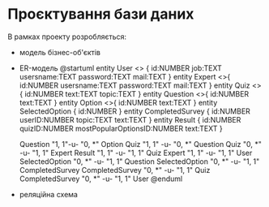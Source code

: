 # Проєктування бази даних

В рамках проекту розробляється: 
- модель бізнес-об'єктів 
- ER-модель
@startuml
  entity User <<ENTITY>> {
    id:NUMBER
    job:TEXT
    usersname:TEXT
    password:TEXT
    mail:TEXT
  }
  entity Expert <<ENTITY>>{
    id:NUMBER
    usersname:TEXT
    password:TEXT
    mail:TEXT
  }
  entity Quiz <<ENTITY>>{
    id:NUMBER
    text:TEXT
    topic:TEXT
  }
  entity Question <<ENTITY>>{
    id:NUMBER
    text:TEXT
  }
  entity Option <<ENTITY>>{
    id:NUMBER
    text:TEXT
  }
  entity SelectedOption {
    id:NUMBER
  }
  entity CompletedSurvey {
    id:NUMBER
    userID:NUMBER
    topic:TEXT
    text:TEXT
  }
  entity Result {
    id:NUMBER
    quizID:NUMBER
    mostPopularOptionsID:NUMBER
    text:TEXT
  }

  Question "1, 1"-u- "0, *" Option
  Quiz "1, 1" -u- "0, *" Question
  Quiz "0, *" -u- "1, 1" Expert
  Result "1, 1" -u- "1, 1" Quiz
  Expert "1, 1" -u- "1, 1" User
  SelectedOption "0, *" -u- "1, 1" Question
  SelectedOption "0, *" -u- "1, 1" CompletedSurvey
  CompletedSurvey "0, *" -u- "1, 1" Quiz
  CompletedSurvey "0, *" -u- "1, 1" User
@enduml
- реляційна схема

